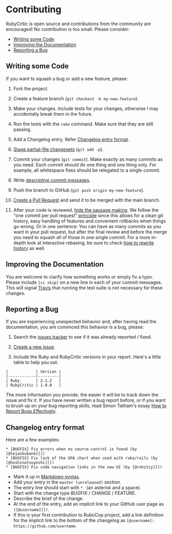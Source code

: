 Contributing
============

RubyCritic is open source and contributions from the community are encouraged! No contribution is too small. Please consider:

* [Writing some Code](#writing-some-code)
* [Improving the Documentation](#improving-the-documentation)
* [Reporting a Bug](#reporting-a-bug)

Writing some Code
-----------------

If you want to squash a bug or add a new feature, please:

1. Fork the project.

2. Create a feature branch (`git checkout -b my-new-feature`).

3. Make your changes. Include tests for your changes, otherwise I may accidentally break them in the future.

4. Run the tests with the `rake` command. Make sure that they are still passing.

5. Add a Changelog entry. Refer [Changelog entry format](#changelog-entry-format).

6. [Stage partial-file changesets] \(`git add -p`).

7. Commit your changes (`git commit`).
Make exactly as many commits as you need.
Each commit should do one thing and one thing only. For example, all whitespace fixes should be relegated to a single commit.

8. Write [descriptive commit messages].

9. Push the branch to GitHub (`git push origin my-new-feature`).

10. [Create a Pull Request] and send it to be merged with the main branch.

11. After your code is reviewed, [hide the sausage making]. We follow the "one commit per pull request" [principle](http://ndlib.github.io/practices/one-commit-per-pull-request/) since this allows for a clean git history, easy handling of features and convenient rollbacks when things go wrong. Or in one sentence: You can have as many commits as you want in your pull request, but after the final review and before the merge you need to squash all of those in one single commit.
For a more in-depth look at interactive rebasing, be sure to check [how to rewrite history] as well.

Improving the Documentation
---------------------------

You are welcome to clarify how something works or simply fix a typo. Please include `[ci skip]` on a new line in each of your commit messages. This will signal [Travis] that running the test suite is not necessary for these changes.

Reporting a Bug
---------------

If you are experiencing unexpected behavior and, after having read the documentation, you are convinced this behavior is a bug, please:

1. Search the [issues tracker] to see if it was already reported / fixed.

2. [Create a new issue].

3. Include the Ruby and RubyCritic versions in your report. Here's a little table to help you out:

  ```
  |            | Version |
  |------------|---------|
  | Ruby       | 2.1.2   |
  | RubyCritic | 1.0.0   |
  ```

  The more information you provide, the easier it will be to track down the issue and fix it.
  If you have never written a bug report before, or if you want to brush up on your bug reporting skills, read Simon Tatham's essay [How to Report Bugs Effectively].

[Stage partial-file changesets]: http://nuclearsquid.com/writings/git-add/
[descriptive commit messages]: http://tbaggery.com/2008/04/19/a-note-about-git-commit-messages.html
[Create a pull request]: https://help.github.com/articles/creating-a-pull-request
[hide the sausage making]: http://sethrobertson.github.io/GitBestPractices/#sausage
[how to rewrite history]: http://git-scm.com/book/en/Git-Tools-Rewriting-History#Changing-Multiple-Commit-Messages
[Travis]: https://travis-ci.org
[issues tracker]: https://github.com/whitesmith/rubycritic/issues
[Create a new issue]: https://github.com/whitesmith/rubycritic/issues/new
[How to Report Bugs Effectively]: http://www.chiark.greenend.org.uk/~sgtatham/bugs.html

Changelog entry format
------------------------

Here are a few examples:

```
* [BUGFIX] Fix errors when no source-control is found (by [@tejasbubane][])
* [BUGFIX] Fix lack of the GPA chart when used with rake/rails (by [@hoshinotsuyoshi][])
* [BUGFIX] Fix code navigation links in the new UI (by [@rohitcy][])
```

* Mark it up in [Markdown syntax](http://daringfireball.net/projects/markdown/syntax).
* Add your entry in the `master (unreleased)` section.
* The entry line should start with `* ` (an asterisk and a space).
* Start with the change type BUGFIX / CHANGE / FEATURE.
* Describe the brief of the change.
* At the end of the entry, add an implicit link to your GitHub user page as `([@username][])`.
* If this is your first contribution to RuboCop project, add a link definition for the implicit link to the bottom of the changelog as `[@username]: https://github.com/username`.
